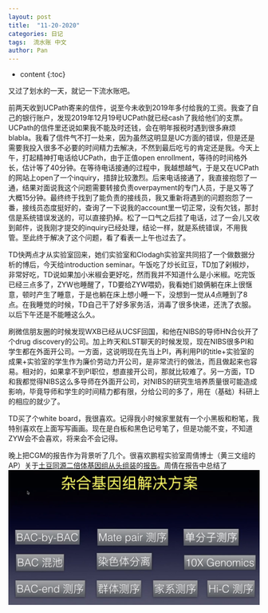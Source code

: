 ```yaml
---
layout: post
title:  "11-20-2020"
categories: 日记
tags:  流水账 中文
author: Pan
---
```


* content
{:toc}

又过了划水的一天，就记一下流水账吧。

前两天收到UCPath寄来的信件，说至今未收到2019年多付给我的工资。我查了自己的银行账户，发现2019年12月19号UCPath就已经cash了我给他们的支票。UCPath的信件里还说如果我不能及时还钱，会在明年报税时遇到很多麻烦blabla。我看了信件气不打一处来，因为虽然这明显是UC方面的错误，但是还是需要我投入很多不必要的时间精力去解决，不然到最后吃亏的肯定还是我。今天上午，打起精神打电话给UCPath，由于正值open enrollment，等待的时间格外长，估计等了40分钟。在等待电话接通的过程中，我越想越气，于是又在UCPath的网站上open了一个inquiry，措辞比较激烈。后来电话接通了，我直接抱怨了一通，结果对面说我这个问题需要转接负责overpayment的专门人员，于是又等了大概15分钟。最终终于找到了能负责的接线员，我又重新将遇到的问题抱怨了一番，接线员态度挺好的，查询了一下说我的account里一切正常，没有欠钱，那封信是系统错误发送的，可以直接扔掉。松了一口气之后挂了电话，过了一会儿又收到邮件，说我刚才提交的inquiry已经处理，结论一样，就是系统错误，不用我管。至此终于解决了这个问题，看了看表一上午也过去了。

TD快两点才从实验室回来，她们实验室和Clodagh实验室共同招了一个做数据分析的博后，今天给introduction seminar。午饭吃了炒长豇豆，TD加了剁椒炒，非常好吃，TD说如果加小米椒会更好吃，然而我并不知道什么是小米椒。吃完饭已经三点多了，ZYW也睡醒了，TD要给ZYW喂奶，我看她们娘俩躺在床上很惬意，顿时产生了睡意，于是也躺在床上想小睡一下，没想到一觉从4点睡到了8点。在我睡觉的时候，TD自己干了好多家务活，消毒了很多快递，还洗了衣服。以后下午还是不能睡这么久。

刷微信朋友圈的时候发现WXB已经从UCSF回国，和他在NIBS的导师HN合伙开了个drug discovery的公司。加上昨天和LST聊天的时候发现，现在NIBS很多PI和学生都在外面开公司。一方面，这说明现在先当上PI，再利用PI的title+实验室的成果+实验室的学生作为廉价劳动力开公司，是非常流行的做法，而且做起来也容易。相对的，如果拿不到PI职位，想直接开公司，那就比较难了。另一方面，TD和我都觉得NIBS这么多导师在外面开公司，对NIBS的研究生培养质量很可能造成影响，毕竟导师和学生的时间精力都有限，分给公司的多了，用在（基础）科研上的相应的就少了。

TD买了个white board，我很喜欢。记得我小时候家里就有一个小黑板和粉笔，我特别喜欢在上面写写画画。现在是白板和黑色记号笔了，但是功能不变，不知道ZYW会不会喜欢，将来会不会记得。

晚上把CGM的报告作为背景听了几个。很喜欢鹏程实验室周倩博士（黄三文组的AP）关于[土豆同源二倍体基因组从头组装](https://www.nature.com/articles/s41588-020-0699-x)的[报告](https://www.bilibili.com/video/BV1SK411G7zC)。周倩在报告中总结了
![](/images/2020-11-21_CGM_bilibili_1.png)